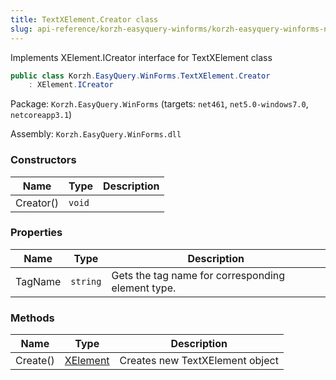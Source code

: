 ```yaml
---
title: TextXElement.Creator class
slug: api-reference/korzh-easyquery-winforms/korzh-easyquery-winforms-namespace/textxelement-creator-class
---
```

Implements XElement.ICreator interface for TextXElement class
```csharp
public class Korzh.EasyQuery.WinForms.TextXElement.Creator
    : XElement.ICreator

```
Package: `Korzh.EasyQuery.WinForms` (targets: `net461`, `net5.0-windows7.0`, `netcoreapp3.1`)

Assembly: `Korzh.EasyQuery.WinForms.dll`

### Constructors

| Name | Type | Description | 
| --- | --- | --- | 
| Creator() | `void` |  | 


### Properties

| Name | Type | Description | 
| --- | --- | --- | 
| TagName | `string` | Gets the tag name for corresponding element type. | 


### Methods

| Name | Type | Description | 
| --- | --- | --- | 
| Create() | [XElement](/api-reference/korzh-easyquery-winforms/korzh-easyquery-winforms-namespace/xelement-class) | Creates new TextXElement object |